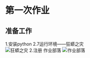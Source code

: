 # 第一次作业
准备工作
---
1.安装python 2.7运行环境——狂蟒之灾   
![狂蟒之灾](https://github.com/whu-sy/computationalphysics_N2014301020115/blob/master/pictures/E1-1.png)
2.注册 作业部落
![作业部落](https://github.com/whu-sy/computationalphysics_N2014301020115/blob/master/pictures/E1-2.png)
